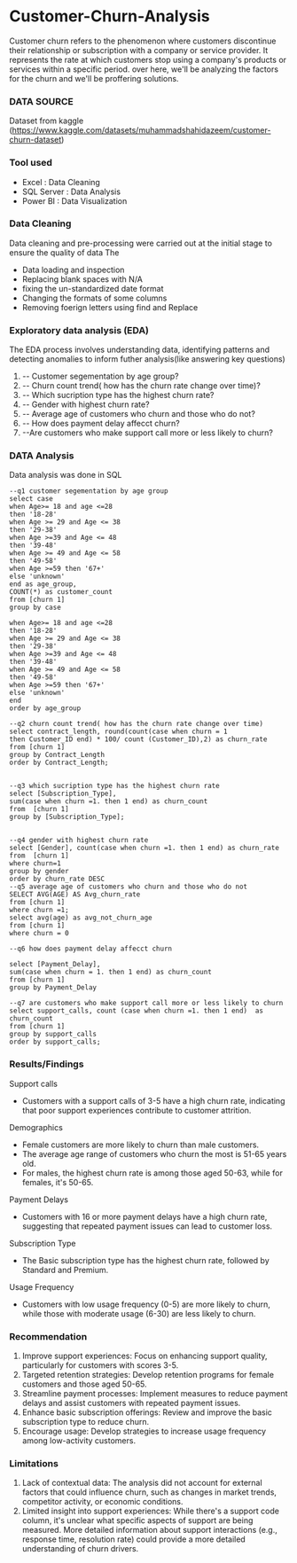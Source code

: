 # Customer-Churn-Analysis
Customer churn refers to the phenomenon where customers discontinue their relationship or subscription with a company or service provider. It represents the rate at which customers stop using a company's products or services within a specific period.  over here, we'll be analyzing the factors for the  churn and we'll be proffering solutions.

### DATA SOURCE
Dataset from kaggle (https://www.kaggle.com/datasets/muhammadshahidazeem/customer-churn-dataset)

### Tool used
- Excel : Data Cleaning
- SQL Server : Data Analysis
- Power BI : Data Visualization

### Data Cleaning
Data cleaning and pre-processing were carried out at the initial stage to ensure the quality of data
The 
- Data loading and inspection
- Replacing blank spaces with N/A
- fixing the un-standardized date format
- Changing the formats of some columns
- Removing foerign letters using find and Replace



### Exploratory data analysis (EDA)
The EDA process involves understanding data, identifying patterns and detecting anomalies to inform futher analysis(like answering key questions)
1. -- Customer segementation by age group?
2. -- Churn count trend( how has the churn rate change over time)?
3. --  Which sucription type has the highest churn rate?
4. -- Gender with highest churn rate?
5. -- Average age of customers who churn and those who do not?
6. -- How does payment delay affecct churn?
7. --Are customers who make support call more or less likely to churn?

### DATA Analysis
Data analysis was done in SQL

~~~
--q1 customer segementation by age group
select case
when Age>= 18 and age <=28
then '18-28'
when Age >= 29 and Age <= 38
then '29-38'
when Age >=39 and Age <= 48
then '39-48'
when Age >= 49 and Age <= 58
then '49-58'
when Age >=59 then '67+'
else 'unknown'
end as age_group,
COUNT(*) as customer_count
from [churn 1]
group by case

when Age>= 18 and age <=28
then '18-28'
when Age >= 29 and Age <= 38
then '29-38'
when Age >=39 and Age <= 48
then '39-48'
when Age >= 49 and Age <= 58
then '49-58'
when Age >=59 then '67+'
else 'unknown'
end
order by age_group

--q2 churn count trend( how has the churn rate change over time)
select contract_length, round(count(case when churn = 1
then Customer_ID end) * 100/ count (Customer_ID),2) as churn_rate
from [churn 1]
group by Contract_Length
order by Contract_Length;


--q3 which sucription type has the highest churn rate
select [Subscription_Type],
sum(case when churn =1. then 1 end) as churn_count
from  [churn 1]
group by [Subscription_Type];


--q4 gender with highest churn rate
select [Gender], count(case when churn =1. then 1 end) as churn_rate
from  [churn 1]
where churn=1
group by gender
order by churn_rate DESC 
--q5 average age of customers who churn and those who do not
SELECT AVG(AGE) AS Avg_churn_rate
from [churn 1]
where churn =1;
select avg(age) as avg_not_churn_age
from [churn 1]
where churn = 0

--q6 how does payment delay affecct churn

select [Payment_Delay],
sum(case when churn = 1. then 1 end) as churn_count
from [churn 1]
group by Payment_Delay

--q7 are customers who make support call more or less likely to churn
select support_calls, count (case when churn =1. then 1 end)  as churn_count
from [churn 1]
group by support_calls
order by support_calls;
~~~



### Results/Findings
Support calls 
- Customers with a support calls of 3-5 have a high churn rate, indicating that poor support experiences contribute to customer attrition.

Demographics
- Female customers are more likely to churn than male customers.
- The average age range of customers who churn the most is 51-65 years old.
- For males, the highest churn rate is among those aged 50-63, while for females, it's 50-65.

Payment Delays
- Customers with 16 or more payment delays have a high churn rate, suggesting that repeated payment issues can lead to customer loss.

Subscription Type
- The Basic subscription type has the highest churn rate, followed by Standard and Premium.

Usage Frequency
- Customers with low usage frequency (0-5) are more likely to churn, while those with moderate usage (6-30) are less likely to churn.

### Recommendation 
1. Improve support experiences: Focus on enhancing support quality, particularly for customers with scores 3-5.
2. Targeted retention strategies: Develop retention programs for female customers and those aged 50-65.
3. Streamline payment processes: Implement measures to reduce payment delays and assist customers with repeated payment issues.
4. Enhance basic subscription offerings: Review and improve the basic subscription type to reduce churn.
5. Encourage usage: Develop strategies to increase usage frequency among low-activity customers.


### Limitations
1. Lack of contextual data: The analysis did not account for external factors that could influence churn, such as changes in market trends, competitor activity, or economic conditions.
2. Limited insight into support experiences: While there's a support code column, it's unclear what specific aspects of support are being measured. More detailed information about support interactions (e.g., response time, resolution rate) could provide a more detailed understanding of churn drivers.


